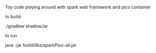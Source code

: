 Toy code playing around with spark web framework and pico container

to build:

./gradlew shadowJar

to run

java -jar build/libs/sparkPico-all.jar
